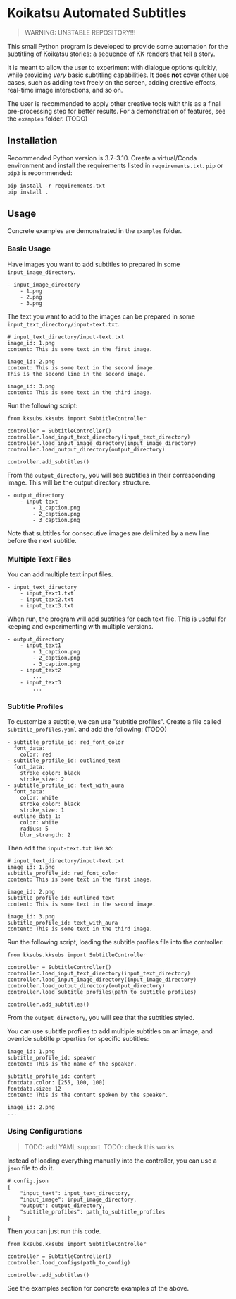 # Koikatsu Automated Subtitles

> WARNING: UNSTABLE REPOSITORY!!!

This small Python program is developed to provide some automation for the subtitling of Koikatsu stories: a sequence of KK renders that tell a story. 

It is meant to allow the user to experiment with dialogue options quickly, while providing *very* basic subtitling capabilities. It does **not** cover other use cases, such as adding text freely on the screen, adding creative effects, real-time image interactions, and so on.

The user is recommended to apply other creative tools with this as a final pre-processing step for better results. For a demonstration of features, see the `examples` folder. (TODO)

## Installation
Recommended Python version is 3.7-3.10. Create a virtual/Conda environment and install the requirements listed in `requirements.txt`. `pip` or `pip3` is recommended:
```
pip install -r requirements.txt
pip install .
```

## Usage
Concrete examples are demonstrated in the `examples` folder.

### Basic Usage
Have images you want to add subtitles to prepared in some `input_image_directory`.
```
- input_image_directory
    - 1.png
    - 2.png
    - 3.png
```
The text you want to add to the images can be prepared in some `input_text_directory/input-text.txt`.
```
# input_text_directory/input-text.txt
image_id: 1.png
content: This is some text in the first image.

image_id: 2.png
content: This is some text in the second image.
This is the second line in the second image.

image_id: 3.png
content: This is some text in the third image.
```
Run the following script:
```
from kksubs.kksubs import SubtitleController

controller = SubtitleController()
controller.load_input_text_directory(input_text_directory)
controller.load_input_image_directory(input_image_directory)
controller.load_output_directory(output_directory)

controller.add_subtitles()
```
From the `output_directory`, you will see subtitles in their corresponding image. This will be the output directory structure.
```
- output_directory
    - input-text
        - 1_caption.png
        - 2_caption.png
        - 3_caption.png
```
Note that subtitles for consecutive images are delimited by a new line before the next subtitle.

### Multiple Text Files
You can add multiple text input files.
```
- input_text_directory
    - input_text1.txt
    - input_text2.txt
    - input_text3.txt
```
When run, the program will add subtitles for each text file. This is useful for keeping and experimenting with multiple versions.
```
- output_directory
    - input_text1
        - 1_caption.png
        - 2_caption.png
        - 3_caption.png
    - input_text2
        ...
    - input_text3
        ...
```

### Subtitle Profiles
To customize a subtitle, we can use "subtitle profiles". Create a file called `subtitle_profiles.yaml` and add the following: (TODO)
```
- subtitle_profile_id: red_font_color
  font_data:
    color: red
- subtitle_profile_id: outlined_text
  font_data:
    stroke_color: black
    stroke_size: 2
- subtitle_profile_id: text_with_aura
  font_data:
    color: white
    stroke_color: black
    stroke_size: 1
  outline_data_1:
    color: white
    radius: 5
    blur_strength: 2
```
Then edit the `input-text.txt` like so:
```
# input_text_directory/input-text.txt
image_id: 1.png
subtitle_profile_id: red_font_color
content: This is some text in the first image.

image_id: 2.png
subtitle_profile_id: outlined_text
content: This is some text in the second image.

image_id: 3.png
subtitle_profile_id: text_with_aura
content: This is some text in the third image.
```

Run the following script, loading the subtitle profiles file into the controller:
```
from kksubs.kksubs import SubtitleController

controller = SubtitleController()
controller.load_input_text_directory(input_text_directory)
controller.load_input_image_directory(input_image_directory)
controller.load_output_directory(output_directory)
controller.load_subtitle_profiles(path_to_subtitle_profiles)

controller.add_subtitles()
```
From the `output_directory`, you will see that the subtitles styled.

You can use subtitle profiles to add multiple subtitles on an image, and override subtitle properties for specific subtitles:
```
image_id: 1.png
subtitle_profile_id: speaker
content: This is the name of the speaker.

subtitle_profile_id: content
fontdata.color: [255, 100, 100]
fontdata.size: 12
content: This is the content spoken by the speaker.

image_id: 2.png
...
```

### Using Configurations
> TODO: add YAML support.
> TODO: check this works.

Instead of loading everything manually into the controller, you can use a `json` file to do it.
```
# config.json
{
    "input_text": input_text_directory,
    "input_image": input_image_directory,
    "output": output_directory,
    "subtitle_profiles": path_to_subtitle_profiles
}
```
Then you can just run this code.
```
from kksubs.kksubs import SubtitleController

controller = SubtitleController()
controller.load_configs(path_to_config)

controller.add_subtitles()
```
See the examples section for concrete examples of the above.